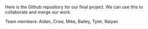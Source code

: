 Here is the Github repository for our final project.
We can use this to collaborate and merge our work.

Team members:
Aidan, Crow, Mike, Bailey, Tyler, Raiyan
